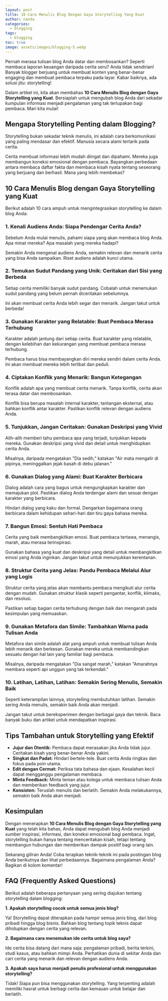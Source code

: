 ```yaml
---
layout: post
title: 10 Cara Menulis Blog Dengan Gaya Storytelling Yang Kuat
author: nanda
categories:
  - blogging
tags:
  - blogging
toc: true
image: assets/images/blogging-5.webp
---
```



Pernah merasa tulisan blog Anda datar dan membosankan? Seperti membaca laporan keuangan daripada cerita seru? Anda tidak sendirian! Banyak blogger berjuang untuk membuat konten yang benar-benar engaging dan membuat pembaca terpaku pada layar. Kabar baiknya, ada solusi jitu: storytelling!

Dalam artikel ini, kita akan membahas **10 Cara Menulis Blog dengan Gaya Storytelling yang Kuat**. Bersiaplah untuk mengubah blog Anda dari sekadar kumpulan informasi menjadi pengalaman yang tak terlupakan bagi pembaca. Mari kita mulai!

## Mengapa Storytelling Penting dalam Blogging?

Storytelling bukan sekadar teknik menulis, ini adalah cara berkomunikasi yang paling mendasar dan efektif. Manusia secara alami tertarik pada cerita.

Cerita membuat informasi lebih mudah diingat dan dipahami. Mereka juga membangun koneksi emosional dengan pembaca. Bayangkan perbedaan antara membaca daftar fakta dan membaca kisah nyata tentang seseorang yang berjuang dan berhasil. Mana yang lebih membekas?

## 10 Cara Menulis Blog dengan Gaya Storytelling yang Kuat

Berikut adalah 10 cara ampuh untuk mengintegrasikan storytelling ke dalam blog Anda:

### 1\. Kenali Audiens Anda: Siapa Pendengar Cerita Anda?

Sebelum Anda mulai menulis, pahami siapa yang akan membaca blog Anda. Apa minat mereka? Apa masalah yang mereka hadapi?

Semakin Anda mengenal audiens Anda, semakin relevan dan menarik cerita yang bisa Anda sampaikan. Riset audiens adalah kunci utama.

### 2\. Temukan Sudut Pandang yang Unik: Ceritakan dari Sisi yang Berbeda

Setiap cerita memiliki banyak sudut pandang. Cobalah untuk menemukan sudut pandang yang belum pernah diceritakan sebelumnya.

Ini akan membuat cerita Anda lebih segar dan menarik. Jangan takut untuk berbeda!

### 3\. Gunakan Karakter yang Relatable: Buat Pembaca Merasa Terhubung

Karakter adalah jantung dari setiap cerita. Buat karakter yang relatable, dengan kelebihan dan kekurangan yang membuat pembaca merasa terhubung.

Pembaca harus bisa membayangkan diri mereka sendiri dalam cerita Anda. Ini akan membuat mereka lebih terlibat dan peduli.

### 4\. Ciptakan Konflik yang Menarik: Bangun Ketegangan

Konflik adalah apa yang membuat cerita menarik. Tanpa konflik, cerita akan terasa datar dan membosankan.

Konflik bisa berupa masalah internal karakter, tantangan eksternal, atau bahkan konflik antar karakter. Pastikan konflik relevan dengan audiens Anda.

### 5\. Tunjukkan, Jangan Ceritakan: Gunakan Deskripsi yang Vivid

Alih-alih memberi tahu pembaca apa yang terjadi, tunjukkan kepada mereka. Gunakan deskripsi yang vivid dan detail untuk menghidupkan cerita Anda.

Misalnya, daripada mengatakan "Dia sedih," katakan "Air mata mengalir di pipinya, meninggalkan jejak basah di debu jalanan."

### 6\. Gunakan Dialog yang Alami: Buat Karakter Berbicara

Dialog adalah cara yang bagus untuk mengungkapkan karakter dan memajukan plot. Pastikan dialog Anda terdengar alami dan sesuai dengan karakter yang berbicara.

Hindari dialog yang kaku dan formal. Dengarkan bagaimana orang berbicara dalam kehidupan sehari-hari dan tiru gaya bahasa mereka.

### 7\. Bangun Emosi: Sentuh Hati Pembaca

Cerita yang baik membangkitkan emosi. Buat pembaca tertawa, menangis, marah, atau merasa terinspirasi.

Gunakan bahasa yang kuat dan deskripsi yang detail untuk membangkitkan emosi yang Anda inginkan. Jangan takut untuk menunjukkan kerentanan.

### 8\. Struktur Cerita yang Jelas: Pandu Pembaca Melalui Alur yang Logis

Struktur cerita yang jelas akan membantu pembaca mengikuti alur cerita dengan mudah. Gunakan struktur klasik seperti pengantar, konflik, klimaks, dan resolusi.

Pastikan setiap bagian cerita terhubung dengan baik dan mengarah pada kesimpulan yang memuaskan.

### 9\. Gunakan Metafora dan Simile: Tambahkan Warna pada Tulisan Anda

Metafora dan simile adalah alat yang ampuh untuk membuat tulisan Anda lebih menarik dan berkesan. Gunakan mereka untuk membandingkan sesuatu dengan hal lain yang familiar bagi pembaca.

Misalnya, daripada mengatakan "Dia sangat marah," katakan "Amarahnya membara seperti api unggun yang tak terkendali."

### 10\. Latihan, Latihan, Latihan: Semakin Sering Menulis, Semakin Baik

Seperti keterampilan lainnya, storytelling membutuhkan latihan. Semakin sering Anda menulis, semakin baik Anda akan menjadi.

Jangan takut untuk bereksperimen dengan berbagai gaya dan teknik. Baca banyak buku dan artikel untuk mendapatkan inspirasi.

## Tips Tambahan untuk Storytelling yang Efektif

- **Jujur dan Otentik:** Pembaca dapat merasakan jika Anda tidak jujur. Ceritakan kisah yang benar-benar Anda yakini.
- **Singkat dan Padat:** Hindari bertele-tele. Buat cerita Anda ringkas dan fokus pada poin utama.
- **Edit dengan Cermat:** Periksa tata bahasa dan ejaan. Kesalahan kecil dapat mengganggu pengalaman membaca.
- **Minta Feedback:** Minta teman atau kolega untuk membaca tulisan Anda dan memberikan feedback yang jujur.
- **Konsisten:** Teruslah menulis dan berlatih. Semakin Anda melakukannya, semakin baik Anda akan menjadi.

## Kesimpulan

Dengan menerapkan **10 Cara Menulis Blog dengan Gaya Storytelling yang Kuat** yang telah kita bahas, Anda dapat mengubah blog Anda menjadi sumber inspirasi, informasi, dan koneksi emosional bagi pembaca. Ingat, storytelling bukan hanya tentang menceritakan kisah, tetapi tentang membangun hubungan dan memberikan dampak positif bagi orang lain.

Sekarang giliran Anda! Coba terapkan teknik-teknik ini pada postingan blog Anda berikutnya dan lihat perbedaannya. Bagaimana pengalaman Anda? Bagikan di kolom komentar!

## FAQ (Frequently Asked Questions)

Berikut adalah beberapa pertanyaan yang sering diajukan tentang storytelling dalam blogging:

**1\. Apakah storytelling cocok untuk semua jenis blog?**

Ya! Storytelling dapat diterapkan pada hampir semua jenis blog, dari blog pribadi hingga blog bisnis. Bahkan blog tentang topik teknis dapat dihidupkan dengan cerita yang relevan.

**2\. Bagaimana cara menemukan ide cerita untuk blog saya?**

Ide cerita bisa datang dari mana saja: pengalaman pribadi, berita terkini, studi kasus, atau bahkan mimpi Anda. Perhatikan dunia di sekitar Anda dan cari cerita yang menarik dan relevan dengan audiens Anda.

**3\. Apakah saya harus menjadi penulis profesional untuk menggunakan storytelling?**

Tidak! Siapa pun bisa menggunakan storytelling. Yang terpenting adalah memiliki hasrat untuk berbagi cerita dan kemauan untuk belajar dan berlatih.
